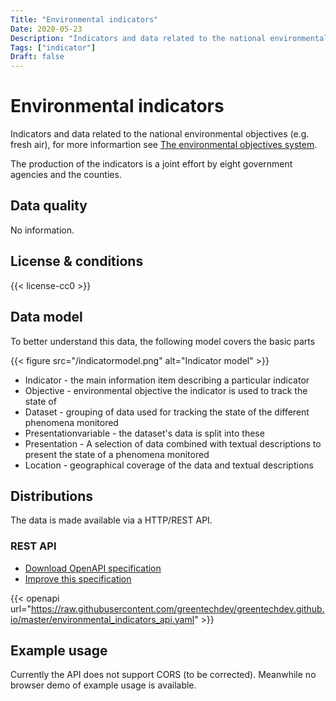 ```yaml
---
Title: "Environmental indicators"
Date: 2020-05-23
Description: "Indicators and data related to the national environmental objectives (e.g. fresh air)"
Tags: ["indicator"]
Draft: false
---
```


# Environmental indicators

Indicators and data related to the national environmental objectives (e.g. fresh air), for more informartion see [The environmental objectives system](http://www.sverigesmiljomal.se/environmental-objectives/).

The production of the indicators is a joint effort by eight government agencies and the counties.

## Data quality

No information.  

## License & conditions 

{{< license-cc0 >}}

## Data model

To better understand this data, the following model covers the basic parts

{{< figure src="/indicatormodel.png" alt="Indicator model" >}}

* Indicator - the main information item describing a particular indicator
* Objective - environmental objective the indicator is used to track the state of
* Dataset - grouping of data used for tracking the state of the different phenomena monitored
* Presentationvariable - the dataset's data is split into these
* Presentation - A selection of data combined with textual descriptions to present the state of a phenomena monitored
* Location - geographical coverage of the data and textual descriptions

## Distributions

The data is made available via a HTTP/REST API.

### REST API

* [Download OpenAPI specification](https://raw.githubusercontent.com/greentechdev/greentechdev.github.io/master/environmental_indicators_api.yaml)
* [Improve this specification](https://github.com/greentechdev/greentechdev.github.io/edit/master/environmental_indicators_api.yaml)

{{< openapi url="https://raw.githubusercontent.com/greentechdev/greentechdev.github.io/master/environmental_indicators_api.yaml" >}}

## Example usage

Currently the API does not support CORS (to be corrected). Meanwhile no browser demo of example usage is available.
